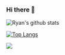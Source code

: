 ### Hi there 👋

![Ryan's github stats](https://github-readme-stats.vercel.app/api?username=privateryann1&show_icons=true&theme=dark&count_private=true)

[![Top Langs](https://github-readme-stats.vercel.app/api/top-langs/?username=privateryann1)](https://github.com/anuraghazra/github-readme-stats)

![](https://komarev.com/ghpvc/?username=privateryann1)
